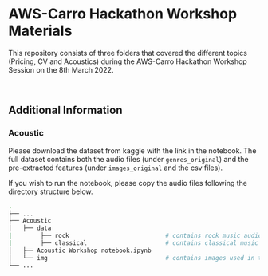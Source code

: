 # AWS-Carro Hackathon Workshop Materials

This repository consists of three folders that covered the different topics (Pricing, CV and Acoustics) during the AWS-Carro Hackathon Workshop Session on the 8th March 2022.

<br>

## Additional Information ##
### Acoustic ###

Please download the dataset from kaggle with the link in the notebook. The full dataset contains both the audio files (under ```genres_original```) and the pre-extracted features (under ```images_original``` and the csv files). 

If you wish to run the notebook, please copy the audio files following the directory structure below.

```bash
.
├── ...
├── Acoustic                
│   ├── data 
|        ├── rock                           # contains rock music audio files
|        ├── classical                      # contains classical music audio files
│   ├── Acoustic Workshop notebook.ipynb        
│   └── img                                 # contains images used in the notebook
└── ...
```
